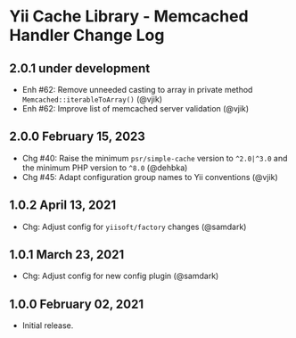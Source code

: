 # Yii Cache Library - Memcached Handler Change Log

## 2.0.1 under development

- Enh #62: Remove unneeded casting to array in private method `Memcached::iterableToArray()` (@vjik)
- Enh #62: Improve list of memcached server validation (@vjik) 

## 2.0.0 February 15, 2023

- Chg #40: Raise the minimum `psr/simple-cache` version to `^2.0|^3.0` and the minimum PHP version to `^8.0` (@dehbka)
- Chg #45: Adapt configuration group names to Yii conventions (@vjik)

## 1.0.2 April 13, 2021

- Chg: Adjust config for `yiisoft/factory` changes (@samdark)

## 1.0.1 March 23, 2021

- Chg: Adjust config for new config plugin (@samdark)

## 1.0.0 February 02, 2021

- Initial release.
